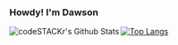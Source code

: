 ### Howdy! I'm Dawson

<img align="left" alt="codeSTACKr's Github Stats" src="https://github-readme-stats.vercel.app/api?username=dfields16&show_icons=true&hide_border=true&count_private=true&show_icons=true&hide=stars,contribs&hide_rank=true&include_all_commits=true" />

[![Top Langs](https://github-readme-stats.vercel.app/api/top-langs/?username=dfields16&hide=gherkin,html,css&hide_border=true&count_private=true&include_all_commits=true)](https://github.com/dfields16/github-readme-stats)
